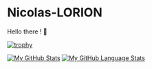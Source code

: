 # Nicolas-LORION

Hello there ! 🤙

[![trophy](https://github-profile-trophy.vercel.app/?username=ryu-75&theme=onedark)](https://github.com/ryo-ma/github-profile-trophy)

[![My GitHub Stats](https://github-readme-stats.vercel.app/api/?username=jasongaylord&count_private=true&theme=tokyonight&showicons=true)]()
[![My GitHub Language Stats](https://github-readme-stats.vercel.app/api/top-langs/?username=jasongaylord&langs_count=5&theme=tokyonight)]()
